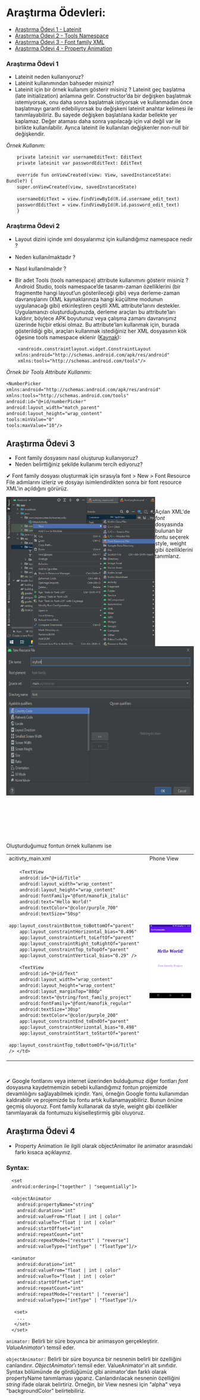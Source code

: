 # Araştırma Ödevleri:

- [Araştırma Ödevi 1 - Lateinit](#1)
- [Araştırma Ödevi 2 - Tools Namespace](#2)
- [Araştırma Ödevi 3 - Font family XML](#3)
- [Araştırma Ödevi 4 - Property Animation](#4)


### <a name="1"></a> Araştırma Ödevi 1

- Lateinit neden kullanıyoruz?
- Lateinit kullanımından bahseder misiniz?
- Lateinit için bir örnek kullanım gösterir misiniz ?
Lateinit geç başlatma (late initialization) anlamına gelir. Constructor’da bir değişken başlatmak istemiyorsak, onu daha sonra başlatmak istiyorsak ve kullanmadan önce başlatmayı garanti edebiliyorsak bu değişkeni lateinit anahtar kelimesi ile tanımlayabiliriz. Bu sayede değişken başlatılana kadar bellekte yer kaplamaz. Değer ataması daha sonra yapılacağı için val değil var ile birlikte kullanılabilir. Ayrıca lateinit ile kullanılan değişkenler non-null bir değişkendir. 

*Örnek Kullanım:*

        private lateinit var usernameEditText: EditText
        private lateinit var passwordEditText: EditText

        override fun onViewCreated(view: View, savedInstanceState: Bundle?) {
        super.onViewCreated(view, savedInstanceState)

        usernameEditText = view.findViewById(R.id.username_edit_text)
        passwordEditText = view.findViewById(R.id.password_edit_text)   
        }
### <a name="2"></a> Araştırma Ödevi 2


- Layout dizini içinde xml dosyalarımız için kullandığımız namespace nedir ?
- Neden kullanılmaktadır ?
- Nasıl kullanılmalıdır ?
- Bir adet Tools (tools namespace) attribute kullanımını gösterir misiniz ? 
Android Studio, tools namespace’de tasarım-zaman özelliklerini (bir fragmentte hangi layout’un gösterileceği gibi) veya derleme-zaman davranışlarını (XML kaynaklarınıza hangi küçültme modunun uygulanacağı gibi) etkinleştiren çeşitli XML attribute’larını destekler. Uygulamanızı oluşturduğunuzda, derleme araçları bu attribute’ları kaldırır, böylece APK boyutunuz veya çalışma zamanı davranışınız üzerinde hiçbir etkisi olmaz. Bu attribute’ları kullanmak için, burada gösterildiği gibi, araçları kullanmak istediğiniz her XML dosyasının kök öğesine tools namespace eklenir ([Kaynak](https://developer.android.com/studio/write/tool-attributes#toolslayout)):
       
       <androidx.constraintlayout.widget.ConstraintLayout xmlns:android="http://schemas.android.com/apk/res/android"
       xmlns:tools="http://schemas.android.com/tools"/>
       
*Örnek bir Tools Attribute Kullanımı:*

    <NumberPicker xmlns:android="http://schemas.android.com/apk/res/android"
    xmlns:tools="http://schemas.android.com/tools"
    android:id="@+id/numberPicker"
    android:layout_width="match_parent"
    android:layout_height="wrap_content"
    tools:minValue="0"
    tools:maxValue="10"/>
    
## <a name="3"></a> Araştırma Ödevi 3

- Font family dosyasını nasıl oluşturup kullanıyoruz?
- Neden belirttiğiniz şekilde kullanımı tercih ediyoruz?

 ✔ Font family dosyası oluşturmak için sırasıyla font > New > Font Resource File adımlarını izleriz ve dosyayı isimlendirdikten sonra bir font resource XML'in açıldığını görürüz. 



<img src="https://github.com/beyzanurtas/UpSchool-Bootcamp-Progress/blob/main/Ara%C5%9Ft%C4%B1rma%20%C3%96devleri/Pictures/font%20resource%20file.png" align="left" width="400" height="400"/>


<img src="https://github.com/beyzanurtas/UpSchool-Bootcamp-Progress/blob/main/Ara%C5%9Ft%C4%B1rma%20%C3%96devleri/Pictures/new%20resource%20file.PNG" align="right" 
     width="570" height="400" />   
     
&nbsp;
&nbsp;

Açılan XML'de *font* dosyasında bulunan bir fontu seçerek style, weight gibi özelliklerini tanımlarız.   

      <?xml version="1.0" encoding="utf-8"?>
      <font-family xmlns:android="http://schemas.android.com/apk/res/android">
        <font
          android:fontStyle="normal"
          android:font="@font/manofik_regular"
          android:fontWeight="400" />
        <font
          android:fontStyle="italic"
          android:font="@font/manofik_italic"
          android:fontWeight="400" />
     </font-family>
     
 
 Oluşturduğumuz fontun örnek kullanımı ise 
 
<table>
<tr>
<td> acitivty_main.xml </td> <td> Phone View </td>
</tr>
<tr>
<td> 
        
        
        <TextView
        android:id="@+id/Title"
        android:layout_width="wrap_content"
        android:layout_height="wrap_content"
        android:fontFamily="@font/manofik_italic"
        android:text="Hello World!"
        android:textColor="@color/purple_700"
        android:textSize="50sp"
        app:layout_constraintBottom_toBottomOf="parent"
        app:layout_constraintHorizontal_bias="0.496"
        app:layout_constraintLeft_toLeftOf="parent"
        app:layout_constraintRight_toRightOf="parent"
        app:layout_constraintTop_toTopOf="parent"
        app:layout_constraintVertical_bias="0.29" />

        <TextView
        android:id="@+id/Text"
        android:layout_width="wrap_content"
        android:layout_height="wrap_content"
        android:layout_marginTop="88dp"
        android:text="@string/font_family_project"
        android:fontFamily="@font/manofik_regular"
        android:textSize="30sp"
        android:textColor="@color/purple_200"
        app:layout_constraintEnd_toEndOf="parent"
        app:layout_constraintHorizontal_bias="0.498"
        app:layout_constraintStart_toStartOf="parent"
        app:layout_constraintTop_toBottomOf="@+id/Title" /> </td>
<td>    
       
<img src="https://github.com/beyzanurtas/UpSchool-Bootcamp-Progress/blob/main/Ara%C5%9Ft%C4%B1rma%20%C3%96devleri/Pictures/phone_view.PNG" align="right" />
        
</td>
</tr>
</table>

&nbsp;
&nbsp;
      
 ✔ Google fontlarını veya internet üzerinden bulduğumuz diğer fontları *font* dosyasına kaydetmemizin sebebi kullandığımız fontun projemizde devamlılığını sağlayabilmek içindir. Yani, örneğin Google fontu kullanımdan kaldırabilir ve projemizde bu fontu artık kullanamayabiliriz. Bunun önüne geçmiş oluyoruz. 
 Font family kullanarak da style, weight gibi özellikler tanımlayarak da fontumuzu kişiselleştirmiş gibi oluyoruz.

## <a name="4"></a> Araştırma Ödevi 4

- Property Animation ile ilgili olarak objectAnimator ile animator arasındaki farkı kısaca açıklayınız.

### Syntax:
       
      <set
      android:ordering=["together" | "sequentially"]>

      <objectAnimator
        android:propertyName="string"
        android:duration="int"
        android:valueFrom="float | int | color"
        android:valueTo="float | int | color"
        android:startOffset="int"
        android:repeatCount="int"
        android:repeatMode=["restart" | "reverse"]
        android:valueType=["intType" | "floatType"]/>

      <animator
        android:duration="int"
        android:valueFrom="float | int | color"
        android:valueTo="float | int | color"
        android:startOffset="int"
        android:repeatCount="int"
        android:repeatMode=["restart" | "reverse"]
        android:valueType=["intType" | "floatType"]/>

       <set>
        ...
       </set>
      </set>     

<code>animator:</code> Belirli bir süre boyunca bir animasyon gerçekleştirir. *ValueAnimator*'ı temsil eder.

<code>objectAnimator:</code> Belirli bir süre boyunca bir nesnenin belirli bir özelliğini canlandırır. *ObjectAnimator*'ı temsil eder. ValueAnimator'ın alt sınıfıdır. Syntax bölümünde de gördüğümüz gibi animator'dan farklı olarak propertyName tanımlaması yaparız. Canlandırılacak nesnenin özelliğini *string* ifade olarak belirtiriz. Örneğin, bir View nesnesi için "alpha" veya "backgroundColor" belirtebiliriz. 
   







